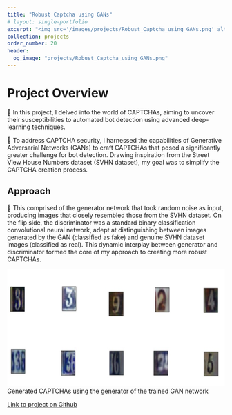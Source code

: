 ```yaml
---
title: "Robust Captcha using GANs"
# layout: single-portfolio
excerpt: "<img src='/images/projects/Robust_Captcha_using_GANs.png' alt=''>"
collection: projects
order_number: 20
header: 
  og_image: "projects/Robust_Captcha_using_GANs.png"
---
```




# Project Overview

📌 In this project, I delved into the world of CAPTCHAs, aiming to uncover their susceptibilities to automated bot detection using advanced deep-learning techniques. 

📌 To address CAPTCHA security, I harnessed the capabilities of Generative Adversarial Networks (GANs) to craft CAPTCHAs that posed a significantly greater challenge for bot detection. Drawing inspiration from the Street View House Numbers dataset (SVHN dataset), my goal was to simplify the CAPTCHA creation process.

## Approach
📌 This comprised of the generator network that took random noise as input, producing images that closely resembled those from the SVHN dataset. On the flip side, the discriminator was a standard binary classification convolutional neural network, adept at distinguishing between images generated by the GAN (classified as fake) and genuine SVHN dataset images (classified as real). This dynamic interplay between generator and discriminator formed the core of my approach to creating more robust CAPTCHAs.


<!-- > A brief aside on Git-speak: these periodic indented blocks will explain the terminology that Git uses to help you underst what each Git comm actually does.


To save yourself some time  do this faster, simply press <kbd>Ctrl</kbd>+<kbd>c</kbd>.[^2] -->

![](/images/posts/creating-website/p3_i1.png)
Generated CAPTCHAs using the generator of the trained GAN network


[Link to project on Github](https://github.com/Gauthami25/Robust-Captcha/tree/main)

